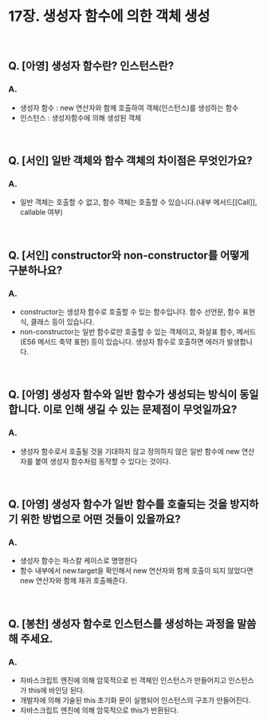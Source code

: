 # 17장. 생성자 함수에 의한 객체 생성

<br>

## Q. [아영] 생성자 함수란? 인스턴스란?

### A.

- 생성자 함수 : new 연산자와 함께 호출하여 객체(인스턴스)를 생성하는 함수
- 인스턴스 : 생성자함수에 의해 생성된 객체

<br>

## Q. [서인] 일반 객체와 함수 객체의 차이점은 무엇인가요?

### A.

- 일반 객체는 호출할 수 없고, 함수 객체는 호출할 수 있습니다.(내부 메서드[[Call]], callable 여부)

<br>

## Q. [서인] constructor와 non-constructor를 어떻게 구분하나요?

### A.

- constructor는 생성자 함수로 호출할 수 있는 함수입니다. 함수 선언문, 함수 표현식, 클래스 등이 있습니다.
- non-constructor는 일반 함수로만 호출할 수 있는 객체이고, 화살표 함수, 메서드(ES6 메서드 축약 표현) 등이 있습니다. 생성자 함수로 호출하면 에러가 발생합니다.

<br>

## Q. [아영] 생성자 함수와 일반 함수가 생성되는 방식이 동일합니다. 이로 인해 생길 수 있는 문제점이 무엇일까요?

### A.

- 생성자 함수로서 호출될 것을 기대하지 않고 정의하지 않은 일반 함수에 new 연산자를 붙여 생성자 함수처럼 동작할 수 있다는 것이다.

<br>

## Q. [아영] 생성자 함수가 일반 함수를 호출되는 것을 방지하기 위한 방법으로 어떤 것들이 있을까요?

### A.

- 생성자 함수는 파스칼 케이스로 명명한다
- 함수 내부에서 new.target을 확인해서 new 연산자와 함께 호출이 되지 않았다면 new 연산자와 함께 재귀 호출해준다.

<br>

## Q. [봉찬] 생성자 함수로 인스턴스를 생성하는 과정을 말씀해 주세요.

### A.

- 자바스크립트 엔진에 의해 암묵적으로 빈 객체인 인스턴스가 만들어지고 인스턴스가 this에 바인딩 된다.
- 개발자에 의해 기술된 this 초기화 문이 실행되어 인스턴스의 구조가 만들어진다.
- 자바스크립트 엔진에 의해 암묵적으로 this가 반환된다.
